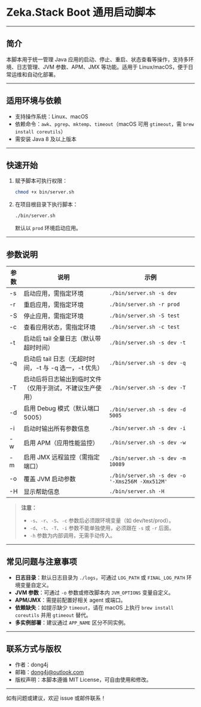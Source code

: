 # Zeka.Stack Boot 通用启动脚本

---

## 简介

本脚本用于统一管理 Java 应用的启动、停止、重启、状态查看等操作，支持多环境、日志管理、JVM 参数、APM、JMX 等功能。适用于 Linux/macOS，便于日常运维和自动化部署。

---

## 适用环境与依赖

- 支持操作系统：Linux、macOS
- 依赖命令：`awk`、`pgrep`、`mktemp`、`timeout`（macOS 可用 `gtimeout`，需 `brew install coreutils`）
- 需安装 Java 8 及以上版本

---

## 快速开始

1. 赋予脚本可执行权限：
   ```bash
   chmod +x bin/server.sh
   ```
2. 在项目根目录下执行脚本：
   ```bash
   ./bin/server.sh
   ```
   默认以 `prod` 环境启动应用。

---

## 参数说明

| 参数 | 说明                                  | 示例                                              |
|----|-------------------------------------|-------------------------------------------------|
| -s | 启动应用，需指定环境                          | `./bin/server.sh -s dev`                        |
| -r | 重启应用，需指定环境                          | `./bin/server.sh -r prod`                       |
| -S | 停止应用，需指定环境                          | `./bin/server.sh -S test`                       |
| -c | 查看应用状态，需指定环境                        | `./bin/server.sh -c test`                       |
| -t | 启动后 tail 全量日志（默认带超时时间）              | `./bin/server.sh -s dev -t`                     |
| -q | 启动后 tail 日志（无超时时间，-t 与 -q 选一，-t 优先） | `./bin/server.sh -s dev -q`                     |
| -T | 启动后将日志输出到临时文件（仅用于测试，不建议生产使用）        | `./bin/server.sh -s dev -T`                     |
| -d | 启用 Debug 模式（默认端口 5005）              | `./bin/server.sh -s dev -d 5005`                |
| -i | 启动时输出所有参数信息                         | `./bin/server.sh -s dev -i`                     |
| -w | 启用 APM（应用性能监控）                      | `./bin/server.sh -s dev -w`                     |
| -m | 启用 JMX 远程监控（需指定端口）                  | `./bin/server.sh -s dev -m 10089`               |
| -o | 覆盖 JVM 启动参数                         | `./bin/server.sh -s dev -o '-Xms256M -Xmx512M'` |
| -H | 显示帮助信息                              | `./bin/server.sh -H`                            |

> **注意：**
> - `-s`、`-r`、`-S`、`-c` 参数后必须跟环境变量（如 dev/test/prod）。
> - `-d`、`-t`、`-T`、`-i` 参数不能单独使用，必须跟在 `-s` 或 `-r` 后面。
> - `-h` 参数为内部调用，无需手动传入。

---

## 常见问题与注意事项

- **日志目录**：默认日志目录为 `./logs`，可通过 `LOG_PATH` 或 `FINAL_LOG_PATH` 环境变量自定义。
- **JVM 参数**：可通过 `-o` 参数或修改脚本内 `JVM_OPTIONS` 变量自定义。
- **APM/JMX**：需提前配置好相关 agent 或端口。
- **依赖缺失**：如提示缺少 `timeout`，请在 macOS 上执行 `brew install coreutils` 并用 `gtimeout` 替代。
- **多实例部署**：建议通过 `APP_NAME` 区分不同实例。

---

## 联系方式与版权

- 作者：dong4j
- 邮箱：dong4j@outlook.com
- 版权声明：本脚本遵循 MIT License，可自由使用和修改。

---

如有问题或建议，欢迎 issue 或邮件联系！
